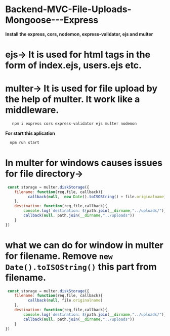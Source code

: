 # Backend-MVC-File-Uploads-Mongoose---Express

**Install the express, cors, nodemon, express-validator, ejs and multer**

# ejs-> It is used for html tags in the form of index.ejs, users.ejs etc.

# multer-> It is used for file upload by the help of multer. It work like a middleware.

```js
   npm i express cors express-validator ejs multer nodemon
```

**For start this aplication**
```js
  npm run start
```

# In multer for windows causes issues for file directory->
```js
 const storage = multer.diskStorage({
    filename: function(req,file, callback){
          callback(null,  new Date().toISOString() + file.originalname)
    },
    destination: function(req,file,callback){
        console.log(`destination: ${path.join(__dirname,"../uploads/")}`)
        callback(null, path.join(__dirname,"../uploads"))
    }
})
```

# what we can do for window in multer for filename. Remove `new Date().toISOString()` this part from filename.

```js
 const storage = multer.diskStorage({
    filename: function(req,file, callback){
          callback(null, file.originalname)
    },
    destination: function(req,file,callback){
        console.log(`destination: ${path.join(__dirname,"../uploads/")}`)
        callback(null, path.join(__dirname,"../uploads"))
    }
})
```
